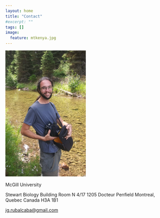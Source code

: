 ```yaml
---
layout: home
title: "Contact"
#excerpt: ""
tags: []
image:
  feature: mtkenya.jpg
---
```

<div class="tiles">
<div class="tile">
<img src="../images/jr.jpg" width="250px"  />
  </div>
<div class="tile">

<p> McGill University </p> 
    
<p> Stewart Biology Building
  Room N 4/17
1205 Docteur Penfield
Montreal, Quebec Canada H3A 1B1 </p>
    
jg.rubalcaba@gmail.com
  </div>

